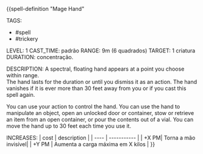 {{spell-definition "Mage Hand"

TAGS:
- #spell
- #trickery

LEVEL: 1
CAST_TIME: padrão
RANGE: 9m (6 quadrados)
TARGET: 1 criatura
DURATION: concentração.

DESCRIPTION:
A spectral, floating hand appears at a point you choose within range.  
The hand lasts for the duration or until you dismiss it as an action. The hand vanishes if it is ever more than 30 feet away from you or if you cast this spell again.  

You can use your action to control the hand. You can use the hand to manipulate an object, open an unlocked door or container, stow or retrieve an item from an open container, or pour the contents out of a vial. You can move the hand up to 30 feet each time you use it.  

INCREASES:
| cost | description |
| ---- | ----------- |
| +X PM| Torna a mão invisível|
| +Y PM | Aumenta a carga máxima em X kilos |
}}